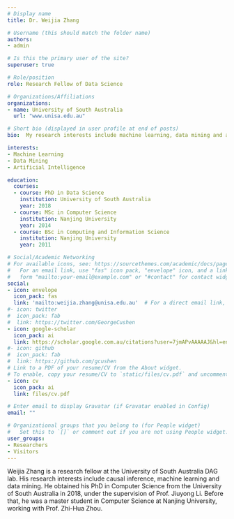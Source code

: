 ```yaml
---
# Display name
title: Dr. Weijia Zhang

# Username (this should match the folder name)
authors:
- admin

# Is this the primary user of the site?
superuser: true

# Role/position
role: Research Fellow of Data Science

# Organizations/Affiliations
organizations:
- name: University of South Australia
  url: "www.unisa.edu.au"

# Short bio (displayed in user profile at end of posts)
bio:  My research interests include machine learning, data mining and artificial intelligence.

interests:
- Machine Learning
- Data Mining
- Artificial Intelligence

education:
  courses:
  - course: PhD in Data Science
    institution: University of South Australia
    year: 2018
  - course: MSc in Computer Science
    institution: Nanjing University
    year: 2014
  - course: BSc in Computing and Information Science
    institution: Nanjing University
    year: 2011

# Social/Academic Networking
# For available icons, see: https://sourcethemes.com/academic/docs/page-builder/#icons
#   For an email link, use "fas" icon pack, "envelope" icon, and a link in the
#   form "mailto:your-email@example.com" or "#contact" for contact widget.
social:
- icon: envelope
  icon_pack: fas
  link: 'mailto:weijia.zhang@unisa.edu.au'  # For a direct email link, use "mailto:test@example.org".
#- icon: twitter
#  icon_pack: fab
#  link: https://twitter.com/GeorgeCushen
- icon: google-scholar
  icon_pack: ai
  link: https://scholar.google.com.au/citations?user=7jmAPvAAAAAJ&hl=en
#- icon: github
#  icon_pack: fab
#  link: https://github.com/gcushen
# Link to a PDF of your resume/CV from the About widget.
# To enable, copy your resume/CV to `static/files/cv.pdf` and uncomment the lines below.
- icon: cv
  icon_pack: ai
  link: files/cv.pdf

# Enter email to display Gravatar (if Gravatar enabled in Config)
email: ""

# Organizational groups that you belong to (for People widget)
#   Set this to `[]` or comment out if you are not using People widget.
user_groups:
- Researchers
- Visitors
---
```


Weijia Zhang is a research fellow at the University of South Australia DAG lab. His research interests include causal inference, machine learning and data mining. He obtained his PhD in Computer Science from the University of South Australia in 2018, under the supervision of Prof. Jiuyong Li. Before that, he was a master student in Computer Science at Nanjing University, working with Prof. Zhi-Hua Zhou.
